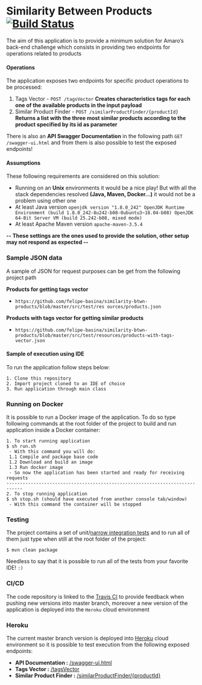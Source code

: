# Similarity Between Products [![Build Status](https://travis-ci.org/felipe-basina/similarity-btwn-products.svg?branch=master)](https://travis-ci.org/felipe-basina/similarity-btwn-products)
The aim of this application is to provide a minimum solution for Amaro’s back-end challenge which consists in providing two endpoints for operations related to products

#### Operations
The application exposes two endpoints for specific product operations to be processed:
  1. Tags Vector - `POST /tagsVector`
**Creates characteristics tags for each one of the available products in the input payload**
  2. Similar Product Finder - `POST /similarProductFinder/{productId}`
**Returns a list with the three most similar products according to the product specified by its id as parameter**

There is also an **API Swagger Documentation** in the following path `GET /swagger-ui.html` and from them is also possible to test the exposed endpoints!

#### Assumptions
These following requirements are considered on this solution:
* Running on an **Unix** environments it would be a nice play! But with all the stack dependencies resolved **(Java, Maven, Docker...)** it would not be a problem using other one
* At least Java version `openjdk version "1.8.0_242"
OpenJDK Runtime Environment (build 1.8.0_242-8u242-b08-0ubuntu3~18.04-b08)
OpenJDK 64-Bit Server VM (build 25.242-b08, mixed mode)`
* At least Apache Maven version `apache-maven-3.5.4`

**-- These settings are the ones used to provide the solution, other setup may not respond as expected --**

### Sample JSON data
A sample of JSON for request purposes can be get from the following project path

**Products for getting tags vector**
- `https://github.com/felipe-basina/similarity-btwn-products/blob/master/src/test/res
ources/products.json`

**Products with tags vector for getting similar products**
- `https://github.com/felipe-basina/similarity-btwn-products/blob/master/src/test/resources/products-with-tags-vector.json`


#### Sample of execution using IDE
To run the application follow steps below:
```
1. Clone this repository
2. Import project cloned to an IDE of choice
3. Run application through main class 
```

### Running on Docker
It is possible to run a Docker image of the application. To do so type following commands at the root folder of the project to build and run application inside a Docker container:
```
1. To start running application
$ sh run.sh
 - With this command you will do:
 1.1 Compile and package base code
 1.2 Download and build an image
 1.3 Run docker image
 - So now the application has been started and ready for receiving requests
----------------------------------------------------------------------------
2. To stop running application
$ sh stop.sh (should have executed from another console tab/window)
 - With this command the container will be stopped
```

### Testing
The project contains a set of unit/[narrow integration tests](https://martinfowler.com/bliki/IntegrationTest.html) and to run all of them just type when still at the root folder of the project:
```
$ mvn clean package
```
Needless to say that it is possible to run all of the tests from your favorite IDE! `:)`

### CI/CD
The code repository is linked to the [Travis CI](https://travis-ci.org/) to provide feedback when pushing new versions into master branch, moreover a new version of the application is deployed into the `Heroku` cloud environment

### Heroku
The current master branch version is deployed into [Heroku](https://dashboard.heroku.com/) cloud environment so it is possible to test execution from the following exposed endpoints:
 * **API Documentation :** [/swagger-ui.html](https://amaro-challenge.herokuapp.com/swagger-ui.html)
 * **Tags Vector :**  [/tagsVector](https://amaro-challenge.herokuapp.com/tagsVector)
 * **Similar Product Finder :** [/similarProductFinder/{productId}](https://amaro-challenge.herokuapp.com/similarProductFinder/)